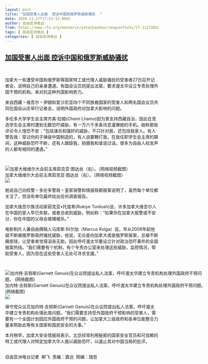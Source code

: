 ```yaml
---
layout: post
title: "加国受害人出面  控诉中国和俄罗斯威胁骚扰  "
date: 2020-11-27T17:53:13.000Z
author: 自由亚洲电台
from: https://www.rfa.org/mandarin/yataibaodao/renquanfazhi/lf-11272020084741.html
tags: [ 自由亚洲电台 ]
categories: [ 自由亚洲电台 ]
---
```

<!--1606499593000-->
[加国受害人出面  控诉中国和俄罗斯威胁骚扰](https://www.rfa.org/mandarin/yataibaodao/renquanfazhi/lf-11272020084741.html)
------

<div>
<p> </p><p>加拿大一些遭受中国和俄罗斯等国家特工或代理人威胁骚扰的受害者27日召开记者会，说明自己的亲身遭遇。有国会议员则提出法案，要求渥太华设立专责处理外国干预的机构，来对抗这种外国影响势力。</p><p>来自西藏丶维吾尔丶伊朗和爱沙尼亚四个不同族裔国家的受害人和两名国会议员共同在国会山庄举行记者会，说明外国政府对加拿大影响的问题。</p><p>多伦多大学学生会主席齐美·拉姆(Chemi Lhamo)因为曾支持西藏自治，因此在竞选学生会主席时遭到无数恐吓威胁，有一万六千多条讯息灌爆她的手机。她称那些评论令人惶恐不安：“包括谋杀和强奸的威胁，不只针对我，还包括我家人。有人警告我：穿过你的子弹是中国制造的，有人说要鞭打我，在我任职学生会主席的期间，这种威胁恐吓不断，还有人跟踪我，拍摄我和谁说过话。很多为自由人权发声的人都有相同的遭遇。”</p><p> </p><p><div class="image-inline captioned" style="width:1280px;"><div style="width:1280px;"><img alt="加拿大维维尔大会前主席茹克亚·图达丝（右）。（网络视频截图）" src="https://www.rfa.org/mandarin/yataibaodao/shaoshuminzu/lf-09132019101952.html/maxresdefault.jpg" title="加拿大维维尔大会前主席茹克亚·图达丝（右）。（网络视频截图）"/></div><div class="image-caption"><span style="width:1280px;">加拿大维维尔大会前主席茹克亚·图达丝（右）。（网络视频截图）</span><span class="copyright"> </span></div><div id="zoomattribute"><a class="single_image" href="/mandarin/yataibaodao/shaoshuminzu/lf-09132019101952.html/maxresdefault.jpg" title="加拿大维维尔大会前主席茹克亚·图达丝（右）。（网络视频截图）"><img src="/rfa_resources/graphics/icon-zoom.png"/></a></div></div></p><p>她说自己向校警丶多伦多警局丶皇家骑警和情报局都报案说明了，虽然每个单位都关注了，但没有单位最终给出任何调查报告。</p><p>加拿大维吾尔族活动家茹克亚•托度希(Rukiye Turdush)说，许多加拿大维吾尔人在中国的家人早已失联，或者总收到威胁，例如称：“如果你在加拿大报警或不安分，你在中国的父母会被捕被杀。”</p><p>电影制片人兼自由撰稿人马库斯·科尔加（Marcus Kolga）说，早从2008年起他就不断被俄罗斯政府骚扰威胁，他说，无论是向加拿大或是俄罗斯报案，总被不断踢皮球，让受害者觉得沮丧无助，因此呼吁渥太华要设立针对政治恐吓事件的全国报案热线。“我们需要有个机制，有个专责办公室来处理这些威胁，监控情况，帮助受害人，因为现在这些受害人无处可寻求支援。”</p><p> </p><p><div class="image-inline captioned" style="width:661px;"><div style="width:661px;"><img alt="加内特·吉努斯(Garnett Genuis)在众议院提出私人法案，呼吁渥太华建立专责机构处理外国政府干预问题。 (网络截图)" src="https://www.rfa.org/mandarin/yataibaodao/renquanfazhi/lf-11272020084741.html/Pic-2.jpg" title="加内特·吉努斯(Garnett Genuis)在众议院提出私人法案，呼吁渥太华建立专责机构处理外国政府干预问题。 (网络截图)"/></div><div class="image-caption"><span style="width:661px;">加内特·吉努斯(Garnett Genuis)在众议院提出私人法案，呼吁渥太华建立专责机构处理外国政府干预问题。 (网络截图)</span><span class="copyright"> </span></div><div id="zoomattribute"><a class="single_image" href="/mandarin/yataibaodao/renquanfazhi/lf-11272020084741.html/Pic-2.jpg" title="加内特·吉努斯(Garnett Genuis)在众议院提出私人法案，呼吁渥太华建立专责机构处理外国政府干预问题。 (网络截图)"><img src="/rfa_resources/graphics/icon-zoom.png"/></a></div></div></p><p>保守党众议员加内特·吉努斯(Garnett Genuis)在众议院提出私人法案，呼吁渥太华建立专责机构处理此类问题。“我们需要支持受外国政府干预影响的受害人，需要有一个全国计划因应外国政府干预的问题，让加拿大三级政府和各单位能整合力量来帮助此等攸关国家和国民安全的大事。”</p><p>本月稍早，加拿大安全情报局表示，北京经常利用秘密的国家安全官员和可信赖的特工或代理人对特定加拿大华人施以威胁恐吓，以遏止其对中国当局的批评。</p><p><br/>自由亚洲电台记者  柳飞  责编：嘉远  网编：瑞哲</p>
</div>
